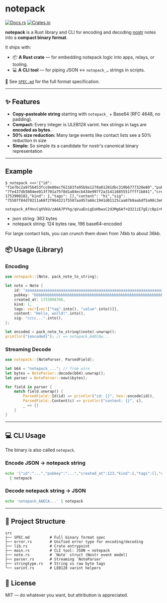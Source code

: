 # notepack

[![Docs.rs](https://docs.rs/notepack/badge.svg)](https://docs.rs/notepack) [![Crates.io](https://img.shields.io/crates/v/notepack.svg)](https://crates.io/crates/notepack)

**notepack** is a Rust library and CLI for encoding and decoding [nostr](https://github.com/nostr-protocol/nostr) notes into a **compact binary format**.

It ships with:

* 📦 **A Rust crate** — for embedding notepack logic into apps, relays, or tooling.
* 💻 **A CLI tool** — for piping JSON ↔ `notepack_…` strings in scripts.

📜 See [`SPEC.md`](SPEC.md) for the full format specification.

---

## ✨ Features

* **Copy‑pasteable string** starting with `notepack_` + Base64 (RFC 4648, no padding).
* **Compact:** Every integer is ULEB128 varint. hex strings in tags are **encoded as bytes**.
* **50% size reduction:** Many large events like contact lists see a 50% reduction in size
* **Simple:** So simple its a candidate for nostr's canonical binary representation

---

## Example

```
$ notepack <<<'{"id": "f1e7bc2a9756453fcc0e80ecf62183fa95b9a1278a01281dbc310b6777320e80","pubkey": "7fe437db5884ee013f701a75f8d1a84ecb434e997f2a31411685551ffff1b841","created_at": 1753900182,"kind": 1,"tags": [],"content": "hi","sig": "75507f84d78211a68f2f964221f5587aa957a66c1941d01125caa07b9aabdf5a98c3e63d1fe1e307cbf01b74b0a1b95ffe636eb6746c00167e0d48e5b11032d5"}'

notepack_AfHnvCqXVkU/zA6A7PYhg/qVuaEnigEoHbwxC2d3Mg6Af+Q321iE7gE/cBp1+NGoTstDTpl/KjFBFoVVH//xuEF1UH+E14IRpo8vlkIh9Vh6qVembBlB0BElyqB7mqvfWpjD5j0f4eMHy/AbdLChuV/+Y262dGwAFn4NSOWxEDLVlsmpxAYBAmhpAA
```

* json string: 363 bytes
* notepack string: 124 bytes raw, 196 base64-encoded

For large contact lists, you can crunch them down from 74kb to about 36kb.

## 📦 Usage (Library)

### Encoding

```rust
use notepack::{Note, pack_note_to_string};

let note = Note {
    id: "aaaaaaaaaaaaaaaaaaaaaaaaaaaaaaaaaaaaaaaaaaaaaaaaaaaaaaaaaaaaaaaa".into(),
    pubkey: "bbbbbbbbbbbbbbbbbbbbbbbbbbbbbbbbbbbbbbbbbbbbbbbbbbbbbbbbbbbbbbbb".into(),
    created_at: 1753898766,
    kind: 1,
    tags: vec![vec!["tag".into(), "value".into()]],
    content: "Hello, world!".into(),
    sig: "cccc...".into(),
};

let encoded = pack_note_to_string(&note).unwrap();
println!("{encoded}"); // => notepack_AAECAw...
```

### Streaming Decode

```rust
use notepack::{NoteParser, ParsedField};

let b64 = "notepack_..."; // from wire
let bytes = NoteParser::decode(b64).unwrap();
let parser = NoteParser::new(&bytes);

for field in parser {
    match field.unwrap() {
        ParsedField::Id(id) => println!("id: {}", hex::encode(id)),
        ParsedField::Content(c) => println!("content: {}", c),
        _ => {}
    }
}
```

---

## 💻 CLI Usage

The binary is also called `notepack`.

### Encode JSON → notepack string

```bash
echo '{"id":"...","pubkey":"...","created_at":123,"kind":1,"tags":[],"content":"Hi","sig":"..."}' \
  | notepack
```

### Decode notepack string → JSON

```bash
echo 'notepack_AAECA...' | notepack
```

---

## 📂 Project Structure

```
src
├── SPEC.md         # Full binary format spec
├── error.rs        # Unified error type for encoding/decoding
├── lib.rs          # Crate entrypoint
├── main.rs         # CLI tool: JSON ↔ notepack
├── note.rs         # `Note` struct (Nostr event model)
├── parser.rs       # Streaming `NoteParser`
├── stringtype.rs   # String vs raw byte tags
└── varint.rs       # LEB128 varint helpers
```

## 📜 License

MIT — do whatever you want, but attribution is appreciated.
